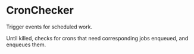 # CronChecker

Trigger events for scheduled work.

Until killed, checks for crons that need corresponding jobs enqueued, and enqueues them.
